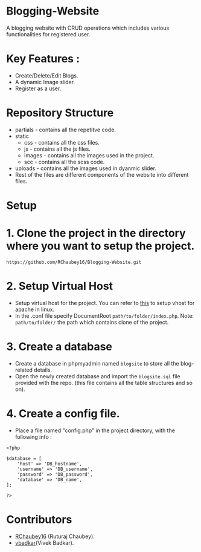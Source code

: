 # Blogging-Website
A blogging website with CRUD operations which includes various functionalities for registered user.

# Key Features : 
* Create/Delete/Edit Blogs.
* A dynamic Image slider.
* Register as a user.

# Repository Structure
* partials - contains all the repetitve code.
* static
  * css - contains all the css files.
  * js - contains all the js files.
  * images - contains all the images used in the project.
  * scc - contains all the scss code.
* uploads - contains all the images used in dyanmic slider.
* Rest of the files are different components of the website into different files.

# Setup
# 1. Clone the project in the directory where you want to setup the project.
```
https://github.com/RChaubey16/Blogging-Website.git
```

# 2. Setup Virtual Host

* Setup virtual host for the project. You can refer to [this](https://www.digitalocean.com/community/tutorials/how-to-set-up-apache-virtual-hosts-on-ubuntu-16-04) to setup vhost for apache in linux.
* In the .conf file specify DocumentRoot ```path/to/folder/index.php```. Note: ```path/to/folder/``` the path which contains clone of the project.
  
# 3. Create a database
* Create a database in phpmyadmin named ```blogsite``` to store all the blog-related details.
* Open the newly created database and import the ```blogsite.sql``` file provided with the repo. (this file contains all the table structures and so on).

# 4. Create a config file.
* Place a file named "config.php" in the project directory, with the following info : 
```
<?php 

$database = [
    'host' => 'DB_hostname',
    'username' => 'DB_username',
    'password' => 'DB_password',
    'database' => 'DB_name',
];

?>
```

# Contributors
* [RChaubey16](https://github.com/RChaubey16) (Ruturaj Chaubey).
* [vbadkar](https://github.com/vbadkar)(Vivek Badkar).

